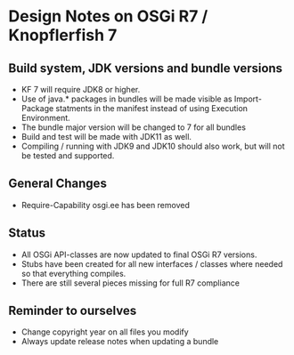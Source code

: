 Design Notes on OSGi R7 / Knopflerfish 7
======================================================================

Build system, JDK versions and bundle versions
--------------------------------------------------
* KF 7 will require JDK8 or higher. 
* Use of java.* packages in bundles will be made visible as
  Import-Package statments in the manifest instead of using Execution
  Environment.
* The bundle major version will be changed to 7 for all bundles
* Build and test will be made with JDK11 as well.
* Compiling / running with JDK9 and JDK10 should also work, but will not be tested and supported.


General Changes
--------------------------------------------------
* Require-Capability osgi.ee has been removed


Status
--------------------------------------------------
* All OSGi API-classes are now updated to final OSGi R7 versions.
* Stubs have been created for all new interfaces / classes where needed so that everything compiles.
* There are still several pieces missing for full R7 compliance


Reminder to ourselves
--------------------------------------------------
* Change copyright year on all files you modify
* Always update release notes when updating a bundle

